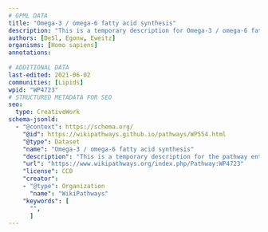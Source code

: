 ```yaml
---
# GPML DATA
title: "Omega-3 / omega-6 fatty acid synthesis"
description: "This is a temporary description for Omega-3 / omega-6 fatty acid synthesis"
authors: [DeSl, Egonw, Eweitz]
organisms: [Homo sapiens]
annotations:
  
# ADDITIONAL DATA
last-edited: 2021-06-02
communities: [Lipids]
wpid: "WP4723"
# STRUCTURED METADATA FOR SEO
seo:
  type: CreativeWork
schema-jsonld:
  - "@context": https://schema.org/
    "@id": https://wikipathways.github.io/pathways/WP554.html
    "@type": Dataset
    "name": "Omega-3 / omega-6 fatty acid synthesis"
    "description": "This is a temporary description for the pathway entitled: Omega-3 / omega-6 fatty acid synthesis"
    "url": "https://www.wikipathways.org/index.php/Pathway:WP4723"
    "license": CC0
    "creator":
    - "@type": Organization
      "name": "WikiPathways"
    "keywords": [
      "",
      ]
---
```

